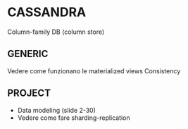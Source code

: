 # CASSANDRA

Column-family DB (column store)

## GENERIC
Vedere come funzionano le materialized views
Consistency

## PROJECT
- Data modeling (slide 2-30)
- Vedere come fare sharding-replication
